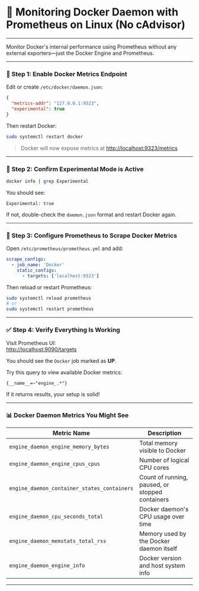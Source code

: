 # 🐳 Monitoring Docker Daemon with Prometheus on Linux (No cAdvisor)
---

Monitor Docker's internal performance using Prometheus without any external exporters—just the Docker Engine and Prometheus.

---

### 🔧 Step 1: Enable Docker Metrics Endpoint

Edit or create `/etc/docker/daemon.json`:

```json
{
  "metrics-addr": "127.0.0.1:9323",
  "experimental": true
}
```

Then restart Docker:

```bash
sudo systemctl restart docker
```

> Docker will now expose metrics at [http://localhost:9323/metrics](http://localhost:9323/metrics)

---

### 🧪 Step 2: Confirm Experimental Mode is Active

```bash
docker info | grep Experimental
```

You should see:

```
Experimental: true
```

If not, double-check the `daemon.json` format and restart Docker again.

---

### 📡 Step 3: Configure Prometheus to Scrape Docker Metrics

Open `/etc/prometheus/prometheus.yml` and add:

```yaml
scrape_configs:
  - job_name: 'Docker'
    static_configs:
      - targets: ['localhost:9323']
```

Then reload or restart Prometheus:

```bash
sudo systemctl reload prometheus
# or
sudo systemctl restart prometheus
```

---

### ✅ Step 4: Verify Everything Is Working

Visit Prometheus UI:  
[http://localhost:9090/targets](http://localhost:9090/targets)

You should see the `Docker` job marked as **UP**.

Try this query to view available Docker metrics:

```promql
{__name__=~"engine_.*"}
```

If it returns results, your setup is solid!

---

### 📊 Docker Daemon Metrics You Might See

| Metric Name                           | Description                                 |
|--------------------------------------|---------------------------------------------|
| `engine_daemon_engine_memory_bytes`  | Total memory visible to Docker              |
| `engine_daemon_engine_cpus_cpus`     | Number of logical CPU cores                 |
| `engine_daemon_container_states_containers` | Count of running, paused, or stopped containers |
| `engine_daemon_cpu_seconds_total`    | Docker daemon's CPU usage over time         |
| `engine_daemon_memstats_total_rss`   | Memory used by the Docker daemon itself     |
| `engine_daemon_engine_info`          | Docker version and host system info         |

---
